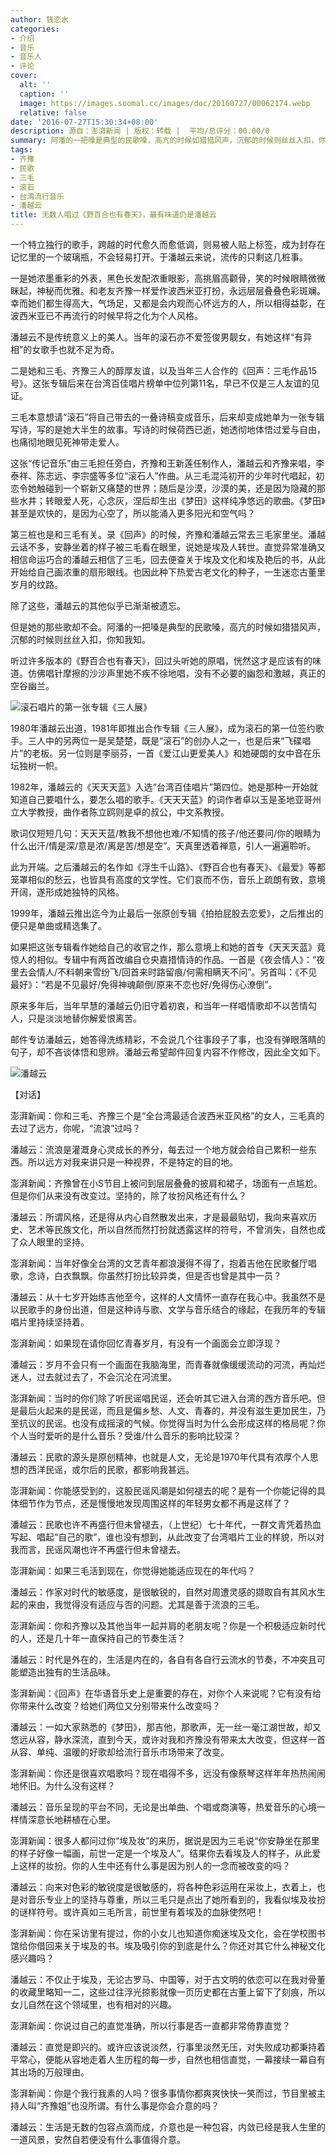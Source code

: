 ```yaml
---
author: 钱恋水
categories:
- 介绍
- 音乐
- 音乐人
- 评论
cover:
  alt: ''
  caption: ''
  image: https://images.soomal.cc/images/doc/20160727/00062174.webp
  relative: false
date: '2016-07-27T15:30:34+08:00'
description: 源自：澎湃新闻 | 版权：转载 |  平均/总评分：00.00/0
summary: 阿潘的一把嗓是典型的民歌嗓，高亢的时候如猎猎风声，沉郁的时候则丝丝入扣，你知我知。听过许多版本的《野百合也有春天》，回过头听她的原唱，恍然这才是应该有的味道。仿佛唱针摩擦的沙沙声里她不疾不徐地唱，没有不必要的幽怨和激越，真正的空谷幽兰……
tags:
- 齐豫
- 民歌
- 三毛
- 滚石
- 台湾流行音乐
- 潘越云
title: 无数人唱过《野百合也有春天》，最有味道仍是潘越云
---
```


一个特立独行的歌手，跨越的时代愈久而愈低调，则易被人贴上标签，成为封存在记忆里的一个玻璃瓶，不会轻易打开。于潘越云来说，流传的只剩这几桩事。

一是她浓墨重彩的外表，黑色长发配浓重眼影，高挑眉高颧骨，笑的时候眼睛微微眯起，神秘而优雅。和老友齐豫一样爱作波西米亚打扮，永远层层叠叠色彩斑斓。幸而她们都生得高大，气场足，又都是会内观而心怀远方的人，所以相得益彰，在波西米亚已不再流行的时候早将之化为个人风格。

潘越云不是传统意义上的美人。当年的滚石亦不爱签俊男靓女，有她这样“有异相”的女歌手也就不足为奇。

二是她和三毛、齐豫三人的醇厚友谊，以及当年三人合作的《回声：三毛作品15号》。这张专辑后来在台湾百佳唱片榜单中位列第11名，早已不仅是三人友谊的见证。

三毛本意想请“滚石”将自己带去的一叠诗稿变成音乐，后来却变成她单为一张专辑写诗，写的是她大半生的故事。写诗的时候荷西已逝，她透彻地体悟过爱与自由，也痛彻地眼见死神带走爱人。

这张“传记音乐”由三毛担任旁白，齐豫和王新莲任制作人，潘越云和齐豫来唱，李泰祥、陈志远、李宗盛等多位“滚石人”作曲。从三毛混沌初开的少年时代唱起，初恋令她触碰到一个崭新又痛楚的世界；随后是沙漠，沙漠的美，还是因为隐藏的那些水井；转眼爱人死，心念灰，涅后却生出《梦田》这样纯净悠远的歌曲。《梦田》甚至是欢快的，是因为心空了，所以能涌入更多阳光和空气吗？

第三桩也是和三毛有关。录《回声》的时候，齐豫和潘越云常去三毛家里坐。潘越云话不多，安静坐着的样子被三毛看在眼里，说她是埃及人转世。直觉异常准确又相信命运巧合的潘越云相信了三毛，回去便查关于埃及文化和埃及艳后的书，从此开始给自己画浓重的扇形眼线。也因此种下热爱古老文化的种子，一生迷恋古董里岁月的纹路。

除了这些，潘越云的其他似乎已渐渐被遗忘。

但是她的那些歌却不会。阿潘的一把嗓是典型的民歌嗓，高亢的时候如猎猎风声，沉郁的时候则丝丝入扣，你知我知。

听过许多版本的《野百合也有春天》，回过头听她的原唱，恍然这才是应该有的味道。仿佛唱针摩擦的沙沙声里她不疾不徐地唱，没有不必要的幽怨和激越，真正的空谷幽兰。



![滚石唱片的第一张专辑《三人展》](https://images.soomal.cc/images/doc/20111012/00014024_01.webp)





1980年潘越云出道，1981年即推出合作专辑《三人展》，成为滚石的第一位签约歌手。三人中的另两位一是吴楚楚，既是“滚石”的创办人之一，也是后来“飞碟唱片”的老板。另一位则是李丽芬，一首《爱江山更爱美人》和她硬朗的女中音在乐坛独树一帜。

1982年，潘越云的《天天天蓝》入选“台湾百佳唱片”第四位。她是那种一开始就知道自己要唱什么，要怎么唱的歌手。《天天天蓝》的词作者卓以玉是圣地亚哥州立大学教授，曲作者陈立鸥则是卓的叔公，中文系教授。

歌词仅短短几句：天天天蓝/教我不想他也难/不知情的孩子/他还要问/你的眼睛为什么出汗/情是深/意是浓/离是苦/想是空”。天真里透着禅意，引人一遍遍聆听。

此为开端。之后潘越云的名作如《浮生千山路》、《野百合也有春天》、《最爱》等都笼罩相似的愁云，也皆具有高度的文学性。它们哀而不伤，音乐上疏朗有致，意境开阔，遂形成她独特的风格。

1999年，潘越云推出迄今为止最后一张原创专辑《拍拍屁股去恋爱》，之后推出的便只是单曲或精选集了。

如果把这张专辑看作她给自己的收官之作，那么意境上和她的首专《天天天蓝》竟惊人的相似。专辑中有两首改编自仓央嘉措情诗的作品。一首是《夜会情人》：“夜里去会情人/不料朝来雪纷飞/回首来时路留痕/何需相瞒天不问”。另首叫：《不见最好》：“若是不见最好/免得神魂颠倒/原来不恋也好/免得伤心潦倒”。





原来多年后，当年早慧的潘越云仍旧守着初衷，和当年一样唱情歌却不以苦情勾人，只是淡淡地替你解爱恨离苦。

邮件专访潘越云，她答得洗练精彩，不会说几个往事段子了事，也没有弹眼落睛的句子，却不吝谈体悟和思辨。潘越云希望邮件回复内容不作修改，因此全文如下。

![潘越云](https://images.soomal.cc/images/doc/20160727/00062174.webp)





【对话】

澎湃新闻：你和三毛、齐豫三个是“全台湾最适合波西米亚风格”的女人，三毛真的去过了远方，你呢，“流浪”过吗？

潘越云：流浪是灌溉身心灵成长的养分，每去过一个地方就会给自己累积一些东西。所以远方对我来讲只是一种视界，不是特定的目的地。

澎湃新闻：齐豫曾在小S节目上被问到层层叠叠的披肩和裙子，场面有一点尴尬。但是你们从来没有改变过。坚持的，除了妆扮风格还有什么？

潘越云：所谓风格，还是得从内心自然散发出来，才是最最贴切，我向来喜欢历史、艺术等民族文化，所以自然而然打扮就透露这样的符号，不曾消失，自然也成了众人眼里的坚持。

澎湃新闻：当年好像全台湾的文艺青年都浪漫得不得了，抱着吉他在民歌餐厅唱歌，念诗，白衣飘飘。你虽然打扮比较异类，但是否也曾是其中一员？

潘越云：从十七岁开始练吉他至今，这样的人文情怀一直存在我心中。我虽然不是以民歌手的身份出道，但是这种诗与歌、文学与音乐结合的缘起，在我历年的专辑唱片里持续坚持着。

澎湃新闻：如果现在请你回忆青春岁月，有没有一个画面会立即浮现？

潘越云：岁月不会只有一个画面在我脑海里，而青春就像缓缓流动的河流，再灿烂迷人，过去就过去了，不会沉沦在河流里。

澎湃新闻：当时的你们除了听民谣唱民谣，还会听其它进入台湾的西方音乐吧。但是最后火起来的是民谣，而且是偏乡愁、人文、青春的，并没有滋生更加民生，乃至抗议的民谣。也没有成摇滚的气候。你觉得当时为什么会形成这样的格局呢？你个人当时爱听的是什么音乐？受谁/什么音乐的影响比较深？

潘越云：民歌的源头是原创精神，也就是人文，无论是1970年代具有浓厚个人思想的西洋民谣，或尔后的民歌，都影响我甚远。

澎湃新闻：你能感受到的，这股民谣风潮是如何褪去的呢？是有一个你能记得的具体细节作为节点，还是慢慢地发现周围这样的年轻男女都不再是这样了？

潘越云：民歌也许不再盛行但未曾褪去，（上世纪）七十年代，一群文青凭着热血写起、唱起“自己的歌”，谁也没有想到，从此改变了台湾唱片工业的样貌，所以对我而言，民谣风潮也许不再盛行但未曾褪去。

澎湃新闻：如果三毛活到现在，你觉得她能适应现在的年代吗？

潘越云：作家对时代的敏感度，是很敏锐的，自然对周遭灵感的撷取自有其风水生起的来由，我觉得没有适应与否的问题。尤其是善于流浪的三毛。

澎湃新闻：你和齐豫以及其他当年一起并肩的老朋友呢？你是一个积极适应新时代的人，还是几十年一直保持自己的节奏生活？

潘越云：时代是外在的，生活是内在的，各自有各自行云流水的节奏，不冲突且可能塑造出独有的生活品味。

澎湃新闻：《回声》在华语音乐史上是重要的存在，对你个人来说呢？它有没有给你带来什么改变？给她们两位又分别带来什么改变吗？

潘越云：一如大家熟悉的《梦田》，那吉他，那歌声，无一丝一毫江湖世故，却又悠远从容，静水深流，直到今天，或许对我和齐豫没有带来太大改变，但这样一首从容、单纯、温暖的好歌却给流行音乐市场带来了改变。

澎湃新闻：你还是很喜欢唱歌吗？现在唱得不多，远没有像蔡琴这样年年热热闹闹地怀旧。为什么没有这样？

潘越云：音乐呈现的平台不同，无论是出单曲、个唱或商演等，热爱音乐的心境一样情深意长地耕植在心里。

澎湃新闻：很多人都问过你“埃及妆”的来历，据说是因为三毛说“你安静坐在那里的样子好像一幅画，前世一定是一个埃及人”。结果你去看埃及人的样子，从此爱上这样的妆扮。你的人生中还有什么事是因为别人的一念而被改变的吗？

潘越云：向来对色彩的敏锐度是很敏感的，将各种色彩运用在采妆上，衣着上，也是对音乐专业上的坚持与尊重，所以三毛只是点出了她所看到的，我看似埃及妆扮的谜样符号。或许真如三毛所言，前世里有着埃及的血脉使然吧！

澎湃新闻：你在采访里有提过，你的小女儿也知道你痴迷埃及文化，会在学校图书馆给你借回来关于埃及的书。埃及吸引你的到底是什么？你还对其它什么神秘文化感兴趣吗？

潘越云：不仅止于埃及，无论古罗马、中国等，对于古文明的依恋可以在我对骨董的收藏里略知一二，这些过往浮光掠影就像一页历史都在古董上留下了刻痕，所以女儿自然在这个领域里，也有相对的兴趣。

澎湃新闻：你说过自己的直觉准确，所以行事是否一直都非常倚靠直觉？

潘越云：直觉是即兴的。或许应该说淡然，行事里淡然无压，对失败成功都秉持着平常心，便能从容地走着人生历程的每一步，自然也相信直觉，一幕接续一幕自有其出场的万般理由。

澎湃新闻：你是个我行我素的人吗？很多事情你都爽爽快快一笑而过，节目里被主持人叫“齐豫姐”也没所谓。有什么事是你会介意的吗？

潘越云：生活是无数的包容点滴而成，介意也是一种包容，内敛已经是我人生里的一道风景，安然自若便没有什么事值得介意。